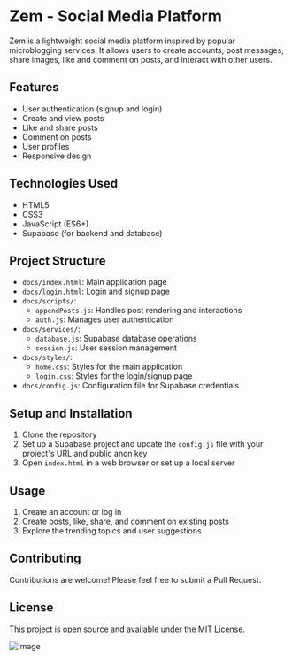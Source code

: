 # Zem - Social Media Platform

Zem is a lightweight social media platform inspired by popular microblogging services. It allows users to create accounts, post messages, share images, like and comment on posts, and interact with other users.

## Features

- User authentication (signup and login)
- Create and view posts
- Like and share posts
- Comment on posts
- User profiles
- Responsive design

## Technologies Used

- HTML5
- CSS3
- JavaScript (ES6+)
- Supabase (for backend and database)

## Project Structure

- `docs/index.html`: Main application page
- `docs/login.html`: Login and signup page
- `docs/scripts/`:
  - `appendPosts.js`: Handles post rendering and interactions
  - `auth.js`: Manages user authentication
- `docs/services/`:
  - `database.js`: Supabase database operations
  - `session.js`: User session management
- `docs/styles/`:
  - `home.css`: Styles for the main application
  - `login.css`: Styles for the login/signup page
- `docs/config.js`: Configuration file for Supabase credentials

## Setup and Installation

1. Clone the repository
2. Set up a Supabase project and update the `config.js` file with your project's URL and public anon key
3. Open `index.html` in a web browser or set up a local server

## Usage

1. Create an account or log in
2. Create posts, like, share, and comment on existing posts
3. Explore the trending topics and user suggestions

## Contributing

Contributions are welcome! Please feel free to submit a Pull Request.

## License

This project is open source and available under the [MIT License](LICENSE).

![image](https://github.com/user-attachments/assets/152f9f97-415c-4904-9291-4de4d3a43ed1)
